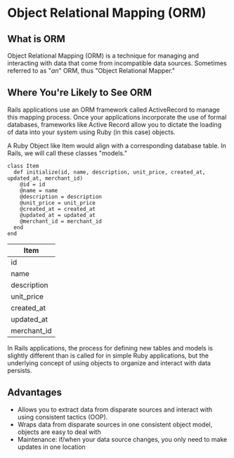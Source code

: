 # Object Relational Mapping (ORM)

## What is ORM

Object Relational Mapping (ORM) is a technique for managing and interacting with data that come from incompatible data sources. Sometimes referred to as "_an_" ORM, thus "Object Relational Mapper."

## Where You're Likely to See ORM

Rails applications use an ORM framework called ActiveRecord to manage this mapping process. Once your applications incorporate the use of formal databases, frameworks like Active Record allow you to dictate the loading of data into your system using Ruby (in this case) objects.

A Ruby Object like Item would align with a corresponding database table. In Rails, we will call these classes "models."

```
class Item
  def initialize(id, name, description, unit_price, created_at, updated_at, merchant_id)
    @id = id
    @name = name
    @description = description
    @unit_price = unit_price
    @created_at = created_at
    @updated_at = updated_at
    @merchant_id = merchant_id
  end
end
```

| Item |
| --- |
| id |
| name |
| description |
| unit_price |
| created_at |
| updated_at |
| merchant_id |

In Rails applications, the process for defining new tables and models is slightly different than is called for in simple Ruby applications, but the underlying concept of using objects to organize and interact with data persists.

## Advantages

*   Allows you to extract data from disparate sources and interact with using consistent tactics (OOP).
*   Wraps data from disparate sources in one consistent object model, objects are easy to deal with
*   Maintenance: if/when your data source changes, you only need to make updates in one location
